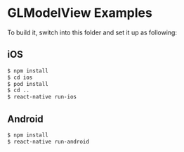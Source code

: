 # GLModelView Examples

To build it, switch into this folder and set it up as following:

## iOS

```sh
$ npm install
$ cd ios
$ pod install
$ cd ..
$ react-native run-ios
```

## Android

```sh
$ npm install
$ react-native run-android
```
